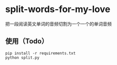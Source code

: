 # split-words-for-my-love
把一段阅读英文单词的音频切割为一个一个的单词音频

## 使用（Todo）
```
pip install -r requirements.txt
python split.py
```
